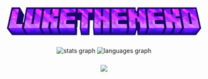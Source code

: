 <div style="margin: 25px"; align="center">
<img src="./imgs/luketheneko.png" alt="" height="65" >
</div>
<div align="center">
<img src="https://github-readme-stats.vercel.app/api?username=LukeTheNeko&hide_title=false&hide_rank=false&show_icons=true&include_all_commits=true&count_private=true&disable_animations=false&theme=midnight-purple&locale=en&hide_border=false&order=1" height="150" alt="stats graph"  />
  <img src="https://github-readme-stats.vercel.app/api/top-langs?username=LukeTheNeko&locale=en&hide_title=false&layout=compact&card_width=320&langs_count=5&theme=midnight-purple&hide_border=false&order=2" height="150" alt="languages graph"  />
</div>
<p style="margin: 25px"; align="center">
<a href="https://skillicons.dev">
    <img src="https://skillicons.dev/icons?i=,js,ts,html,css,nodejs,c,cs,cpp,py,java,kotlin,firebase,mongodb,)" />
  </a>
</p>